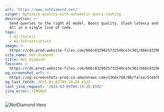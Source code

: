 ```yaml
---
url: 'https://www.notdiamond.net/'
zinger: Optimize quality with automatic query-routing.
description: >-
  Send queries to the right AI model. Boost quality. Slash latency and costs.
  All in a single line of code.
tags:
  - AI-Toolkit
  - AI-Infrastructure
image: >-
  https://cdn.prod.website-files.com/666c8329825732540ce3c301/666c8329825732540ce3c365_webclip.png
site_name: Not Diamond
title: Not Diamond
favicon: >-
  https://cdn.prod.website-files.com/666c8329825732540ce3c301/666c8329825732540ce3c368_favicon-round.png
og_screenshot_url: >-
  https://og-screenshots-prod.s3.amazonaws.com/1366x768/80/false/5cebfb5962687c9da9e393580f9d4cad96647fa1ba2038f837ad51a64f78ed35.jpeg
og_last_fetch: 2025-03-07T05:20:56.412Z
last_jina_request: '2025-03-09T06:19:28.850Z'
jina_error: TIMEOUT
---
```


![NotDiamond Hero](https://i.imgur.com/8WPnmmG.png)
